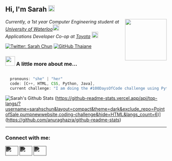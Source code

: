 <h2> Hi, I'm Sarah <img src="https://emojipedia-us.s3.dualstack.us-west-1.amazonaws.com/thumbs/240/apple/271/sparkling-heart_1f496.png" width="20"></h2>
<img align='right' src="https://emojipedia-us.s3.dualstack.us-west-1.amazonaws.com/thumbs/240/apple/271/woman-technologist-light-skin-tone_1f469-1f3fb-200d-1f4bb.png" width="130">
<p><em>Currently, a 1st year Computer Engineering student at <a href="https://uwaterloo.ca/engineering/">University of Waterloo</a><img src="https://emojipedia-us.s3.dualstack.us-west-1.amazonaws.com/thumbs/240/apple/271/nerd-face_1f913.png" width="20"></br>Applications Developer Co-op at <a href="https://www.toyota.ca">Toyota</a> <img src="https://emojipedia-us.s3.dualstack.us-west-1.amazonaws.com/thumbs/240/apple/271/automobile_1f697.png" width="20">
</em></p>

[![Twitter: Sarah Chun](https://img.shields.io/twitter/follow/sarahchun02?style=social)](https://twitter.com/sarahchun02)
[![GitHub Thaiane](https://img.shields.io/github/followers/sarahschun?label=follow&style=social)](https://github.com/sarahschun)


### <img src="https://emojipedia-us.s3.dualstack.us-west-1.amazonaws.com/thumbs/240/apple/271/mushroom_1f344.png" width="30"> A little more about me...  

```javascript

  pronouns: "she" | "her"
  code: [C++, HTML, CSS, Python, Java],
  current challenge: "I am doing the #100DaysOfCode challenge using Python"

```
 <img src="https://github-readme-stats.vercel.app/api?username=sarahschun&show_icons=true" alt="Sarah's Github Stats"></img>
(https://github-readme-stats.vercel.app/api/top-langs/?username=sarahschun&layout=compact&theme=dark&exclude_repo=PointofSale,pumpnewwebsite,coding-challenge&hide=HTML&langs_count=6)](https://github.com/anuraghazra/github-readme-stats)

 
---

<h3 align="left">Connect with me:</h3>
<p align="left">
<a href="https://github.com/sarahschun" target="blank"><img src="https://cdn.jsdelivr.net/npm/simple-icons@v4/icons/github.svg" height="30" width="40" style="filter: invert(88%) sepia(10%) saturate(0%) hue-rotate(229deg) brightness(107%) contrast(101%)" /></a>
<a href="https://open.spotify.com/user/1gkbf7z1t1lxnujp9x5nkmfy4?si=SgHoq90oT6qXlOs8vYFTng" target="blank"><img src="https://cdn.jsdelivr.net/npm/simple-icons@v4/icons/spotify.svg" height="30" width="40" style="filter: invert(88%) sepia(10%) saturate(0%) hue-rotate(229deg) brightness(107%) contrast(101%)" /></a>
<a href="https://www.linkedin.com/in/sarah-chun02/" target="blank"><img src="https://simpleicon.com/wp-content/uploads/linkedin.png" height="30" width="40" style="filter: invert(88%) sepia(10%) saturate(0%) hue-rotate(229deg) brightness(107%) contrast(101%)" /></a>
</p>

